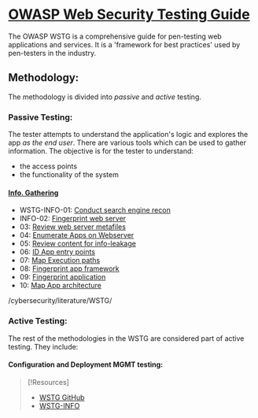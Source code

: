 
# [OWASP Web Security Testing Guide](https://github.com/OWASP/wstg)
The OWASP WSTG is a comprehensive guide for pen-testing web applications and services. It is a 'framework for best practices' used by pen-testers in the industry.
## Methodology:
The methodology is divided into *passive* and *active* testing.
### Passive Testing:
The tester attempts to understand the application's logic and explores the app *as the end user*. There are various tools which can be used to gather information. The objective is for the tester to understand:
- the access points
- the functionality of the system
#### [Info. Gathering](https://github.com/OWASP/wstg/tree/master/document/4-Web_Application_Security_Testing/01-Information_Gathering)
- WSTG-INFO-01: [Conduct search engine recon](/cybersecurity/literature/WSTG/search-engine-recon.md)
- INFO-02: [Fingerprint web server](/cybersecurity/literature/WSTG/fingerprint-web-werver.md)
- 03: [Review web server metafiles](/cybersecurity/literature/WSTG/web-server-metafiles.md)
- 04: [Enumerate Apps on Webserver](/cybersecurity/literature/WSTG/enumerate-webserver-apps.md)
- 05: [Review content for info-leakage](/cybersecurity/literature/WSTG/content-info-leakage.md)
- 06: [ID App entry points](/cybersecurity/literature/WSTG/id-entrypoints.md)
- 07: [Map Execution paths](/cybersecurity/literature/WSTG/map-execution-paths.md)
- 08: [Fingerprint app framework](/cybersecurity/literature/WSTG/fingerprint-framework)
- 09: [Fingerprint application](/cybersecurity/literature/WSTG/finerprint-app.md)
- 10: [Map App architecture](/cybersecurity/literature/WSTG/map-app-architecture.md)

/cybersecurity/literature/WSTG/
### Active Testing:
The rest of the methodologies in the WSTG are considered part of active testing. They include:
#### Configuration and Deployment MGMT testing:



> [!Resources]
> - [WSTG GitHub](https://github.com/OWASP/wstg)
> - [WSTG-INFO](https://github.com/OWASP/wstg/tree/master/document/4-Web_Application_Security_Testing/01-Information_Gathering)



